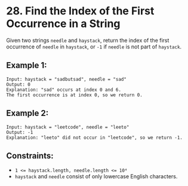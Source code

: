 # 28. Find the Index of the First Occurrence in a String

Given two strings `needle` and `haystack`, return the index of the first occurrence of `needle` in `haystack`, or `-1` if `needle` is not part of `haystack`.

## Example 1:

```
Input: haystack = "sadbutsad", needle = "sad"
Output: 0
Explanation: "sad" occurs at index 0 and 6.
The first occurrence is at index 0, so we return 0.
```

## Example 2:

```
Input: haystack = "leetcode", needle = "leeto"
Output: -1
Explanation: "leeto" did not occur in "leetcode", so we return -1.
```

## Constraints:

- `1 <= haystack.length, needle.length <= 10⁴`
- `haystack` and `needle` consist of only lowercase English characters.
